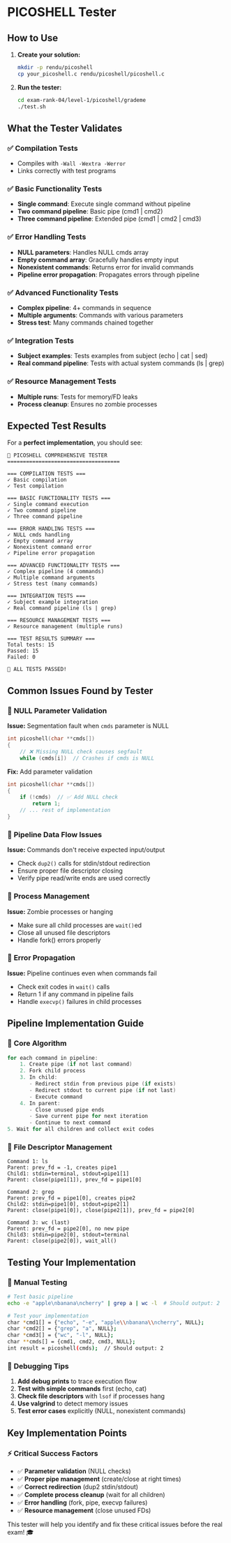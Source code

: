 # PICOSHELL Tester

## How to Use

1. **Create your solution:**
   ```bash
   mkdir -p rendu/picoshell
   cp your_picoshell.c rendu/picoshell/picoshell.c
   ```

2. **Run the tester:**
   ```bash
   cd exam-rank-04/level-1/picoshell/grademe
   ./test.sh
   ```

## What the Tester Validates

### ✅ **Compilation Tests**
- Compiles with `-Wall -Wextra -Werror`
- Links correctly with test programs

### ✅ **Basic Functionality Tests**
- **Single command**: Execute single command without pipeline
- **Two command pipeline**: Basic pipe (cmd1 | cmd2)
- **Three command pipeline**: Extended pipe (cmd1 | cmd2 | cmd3)

### ✅ **Error Handling Tests**
- **NULL parameters**: Handles NULL cmds array
- **Empty command array**: Gracefully handles empty input
- **Nonexistent commands**: Returns error for invalid commands
- **Pipeline error propagation**: Propagates errors through pipeline

### ✅ **Advanced Functionality Tests**
- **Complex pipeline**: 4+ commands in sequence
- **Multiple arguments**: Commands with various parameters
- **Stress test**: Many commands chained together

### ✅ **Integration Tests**
- **Subject examples**: Tests examples from subject (echo | cat | sed)
- **Real command pipeline**: Tests with actual system commands (ls | grep)

### ✅ **Resource Management Tests**
- **Multiple runs**: Tests for memory/FD leaks
- **Process cleanup**: Ensures no zombie processes

## Expected Test Results

For a **perfect implementation**, you should see:
```
🧪 PICOSHELL COMPREHENSIVE TESTER
====================================

=== COMPILATION TESTS ===
✓ Basic compilation
✓ Test compilation

=== BASIC FUNCTIONALITY TESTS ===
✓ Single command execution
✓ Two command pipeline
✓ Three command pipeline

=== ERROR HANDLING TESTS ===
✓ NULL cmds handling
✓ Empty command array
✓ Nonexistent command error
✓ Pipeline error propagation

=== ADVANCED FUNCTIONALITY TESTS ===
✓ Complex pipeline (4 commands)
✓ Multiple command arguments
✓ Stress test (many commands)

=== INTEGRATION TESTS ===
✓ Subject example integration
✓ Real command pipeline (ls | grep)

=== RESOURCE MANAGEMENT TESTS ===
✓ Resource management (multiple runs)

=== TEST RESULTS SUMMARY ===
Total tests: 15
Passed: 15
Failed: 0

🎉 ALL TESTS PASSED!
```

## Common Issues Found by Tester

### 🐛 **NULL Parameter Validation**
**Issue:** Segmentation fault when `cmds` parameter is NULL
```c
int picoshell(char **cmds[])
{
    // ❌ Missing NULL check causes segfault
    while (cmds[i])  // Crashes if cmds is NULL
```
**Fix:** Add parameter validation
```c
int picoshell(char **cmds[])
{
    if (!cmds)  // ✅ Add NULL check
        return 1;
    // ... rest of implementation
}
```

### 🐛 **Pipeline Data Flow Issues**
**Issue:** Commands don't receive expected input/output
- Check `dup2()` calls for stdin/stdout redirection
- Ensure proper file descriptor closing
- Verify pipe read/write ends are used correctly

### 🐛 **Process Management**
**Issue:** Zombie processes or hanging
- Make sure all child processes are `wait()`ed
- Close all unused file descriptors
- Handle fork() errors properly

### 🐛 **Error Propagation**
**Issue:** Pipeline continues even when commands fail
- Check exit codes in `wait()` calls
- Return 1 if any command in pipeline fails
- Handle `execvp()` failures in child processes

## Pipeline Implementation Guide

### 🔧 **Core Algorithm**
```c
for each command in pipeline:
    1. Create pipe (if not last command)
    2. Fork child process
    3. In child:
       - Redirect stdin from previous pipe (if exists)
       - Redirect stdout to current pipe (if not last)
       - Execute command
    4. In parent:
       - Close unused pipe ends
       - Save current pipe for next iteration
       - Continue to next command
5. Wait for all children and collect exit codes
```

### 🔧 **File Descriptor Management**
```
Command 1: ls
Parent: prev_fd = -1, creates pipe1
Child1: stdin=terminal, stdout=pipe1[1]
Parent: close(pipe1[1]), prev_fd = pipe1[0]

Command 2: grep
Parent: prev_fd = pipe1[0], creates pipe2  
Child2: stdin=pipe1[0], stdout=pipe2[1]
Parent: close(pipe1[0]), close(pipe2[1]), prev_fd = pipe2[0]

Command 3: wc (last)
Parent: prev_fd = pipe2[0], no new pipe
Child3: stdin=pipe2[0], stdout=terminal
Parent: close(pipe2[0]), wait_all()
```

## Testing Your Implementation

### 🧪 **Manual Testing**
```bash
# Test basic pipeline
echo -e "apple\nbanana\ncherry" | grep a | wc -l  # Should output: 2

# Test your implementation
char *cmd1[] = {"echo", "-e", "apple\\nbanana\\ncherry", NULL};
char *cmd2[] = {"grep", "a", NULL};
char *cmd3[] = {"wc", "-l", NULL};
char **cmds[] = {cmd1, cmd2, cmd3, NULL};
int result = picoshell(cmds);  // Should output: 2
```

### 🧪 **Debugging Tips**
1. **Add debug prints** to trace execution flow
2. **Test with simple commands** first (echo, cat)
3. **Check file descriptors** with `lsof` if processes hang
4. **Use valgrind** to detect memory issues
5. **Test error cases** explicitly (NULL, nonexistent commands)

## Key Implementation Points

### ⚡ **Critical Success Factors**
- ✅ **Parameter validation** (NULL checks)
- ✅ **Proper pipe management** (create/close at right times)  
- ✅ **Correct redirection** (dup2 stdin/stdout)
- ✅ **Complete process cleanup** (wait for all children)
- ✅ **Error handling** (fork, pipe, execvp failures)
- ✅ **Resource management** (close unused FDs)

This tester will help you identify and fix these critical issues before the real exam! 🎓